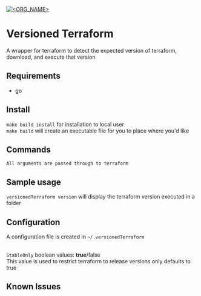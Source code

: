 [![<ORG_NAME>](https://circleci.com/gh/mitch-thompson/versionedTerraform.svg?style=svg)](<LINK>)

# Versioned Terraform
A wrapper for terraform to detect the expected version of terraform, 
download, and execute that version

## Requirements
- go

## Install
`make build install` for installation to local user<br>
`make build` will create an executable file for you to place where you'd like

## Commands
```
All arguments are passed through to terraform
```

## Sample usage
`versionedTerraform version` will display the terraform version executed in a folder

## Configuration
A configuration file is created in `~/.versionedTerraform`<br><br>

`StableOnly` boolean values: <b>true</b>/false<br>
This value is used to restrict terraform to release versions only defaults to true
## Known Issues
